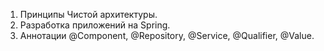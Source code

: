 1. Принципы Чистой архитектуры.
2. Разработка приложений на Spring.
3. Аннотации @Component, @Repository, @Service, @Qualifier, @Value.